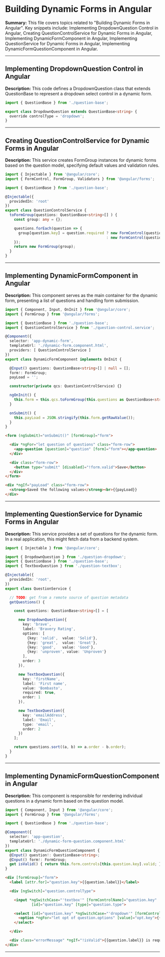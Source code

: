 # Building Dynamic Forms in Angular

**Summary:** This file covers topics related to "Building Dynamic Forms in Angular". Key snippets include: Implementing DropdownQuestion Control in Angular, Creating QuestionControlService for Dynamic Forms in Angular, Implementing DynamicFormComponent in Angular, Implementing QuestionService for Dynamic Forms in Angular, Implementing DynamicFormQuestionComponent in Angular.

---

## Implementing DropdownQuestion Control in Angular

**Description:** This code defines a DropdownQuestion class that extends QuestionBase to represent a dropdown select control in a dynamic form.

```TypeScript
import { QuestionBase } from './question-base';

export class DropdownQuestion extends QuestionBase<string> {
  override controlType = 'dropdown';
}

```

---

## Creating QuestionControlService for Dynamic Forms in Angular

**Description:** This service creates FormGroup instances for dynamic forms based on the question model, specifying default values and validation rules.

```TypeScript
import { Injectable } from '@angular/core';
import { FormControl, FormGroup, Validators } from '@angular/forms';

import { QuestionBase } from './question-base';

@Injectable({
  providedIn: 'root'
})
export class QuestionControlService {
  toFormGroup(questions: QuestionBase<string>[] ) {
    const group: any = {};

    questions.forEach(question => {
      group[question.key] = question.required ? new FormControl(question.value || '', Validators.required)
                                              : new FormControl(question.value || '');
    });
    return new FormGroup(group);
  }
}

```

---

## Implementing DynamicFormComponent in Angular

**Description:** This component serves as the main container for the dynamic form, presenting a list of questions and handling form submission.

```TypeScript
import { Component, Input, OnInit } from '@angular/core';
import { FormGroup } from '@angular/forms';

import { QuestionBase } from './question-base';
import { QuestionControlService } from './question-control.service';

@Component({
  selector: 'app-dynamic-form',
  templateUrl: './dynamic-form.component.html',
  providers: [ QuestionControlService ]
})
export class DynamicFormComponent implements OnInit {

  @Input() questions: QuestionBase<string>[] | null = [];
  form!: FormGroup;
  payLoad = '';

  constructor(private qcs: QuestionControlService) {}

  ngOnInit() {
    this.form = this.qcs.toFormGroup(this.questions as QuestionBase<string>[]);
  }

  onSubmit() {
    this.payLoad = JSON.stringify(this.form.getRawValue());
  }
}

```

```HTML
<form (ngSubmit)="onSubmit()" [formGroup]="form">

  <div *ngFor="let question of questions" class="form-row">
    <app-question [question]="question" [form]="form"></app-question>
  </div>

  <div class="form-row">
    <button type="submit" [disabled]="!form.valid">Save</button>
  </div>
</form>

<div *ngIf="payLoad" class="form-row">
  <strong>Saved the following values</strong><br>{{payLoad}}
</div>

```

---

## Implementing QuestionService for Dynamic Forms in Angular

**Description:** This service provides a set of questions for the dynamic form. In a real application, this might fetch data from a backend system.

```TypeScript
import { Injectable } from '@angular/core';

import { DropdownQuestion } from './question-dropdown';
import { QuestionBase } from './question-base';
import { TextboxQuestion } from './question-textbox';

@Injectable({
  providedIn: 'root',
})
export class QuestionService {

  // TODO: get from a remote source of question metadata
  getQuestions() {

    const questions: QuestionBase<string>[] = [

      new DropdownQuestion({
        key: 'brave',
        label: 'Bravery Rating',
        options: [
          {key: 'solid',  value: 'Solid'},
          {key: 'great',  value: 'Great'},
          {key: 'good',   value: 'Good'},
          {key: 'unproven', value: 'Unproven'}
        ],
        order: 3
      }),

      new TextboxQuestion({
        key: 'firstName',
        label: 'First name',
        value: 'Bombasto',
        required: true,
        order: 1
      }),

      new TextboxQuestion({
        key: 'emailAddress',
        label: 'Email',
        type: 'email',
        order: 2
      })
    ];

    return questions.sort((a, b) => a.order - b.order);
  }
}

```

---

## Implementing DynamicFormQuestionComponent in Angular

**Description:** This component is responsible for rendering individual questions in a dynamic form based on the question model.

```TypeScript
import { Component, Input } from '@angular/core';
import { FormGroup } from '@angular/forms';

import { QuestionBase } from './question-base';

@Component({
  selector: 'app-question',
  templateUrl: './dynamic-form-question.component.html'
})
export class DynamicFormQuestionComponent {
  @Input() question!: QuestionBase<string>;
  @Input() form!: FormGroup;
  get isValid() { return this.form.controls[this.question.key].valid; }
}

```

```HTML
<div [formGroup]="form">
  <label [attr.for]="question.key">{{question.label}}</label>

  <div [ngSwitch]="question.controlType">

    <input *ngSwitchCase="'textbox'" [formControlName]="question.key"
            [id]="question.key" [type]="question.type">

    <select [id]="question.key" *ngSwitchCase="'dropdown'" [formControlName]="question.key">
      <option *ngFor="let opt of question.options" [value]="opt.key">{{opt.value}}</option>
    </select>

  </div>

  <div class="errorMessage" *ngIf="!isValid">{{question.label}} is required</div>
</div>

```

---